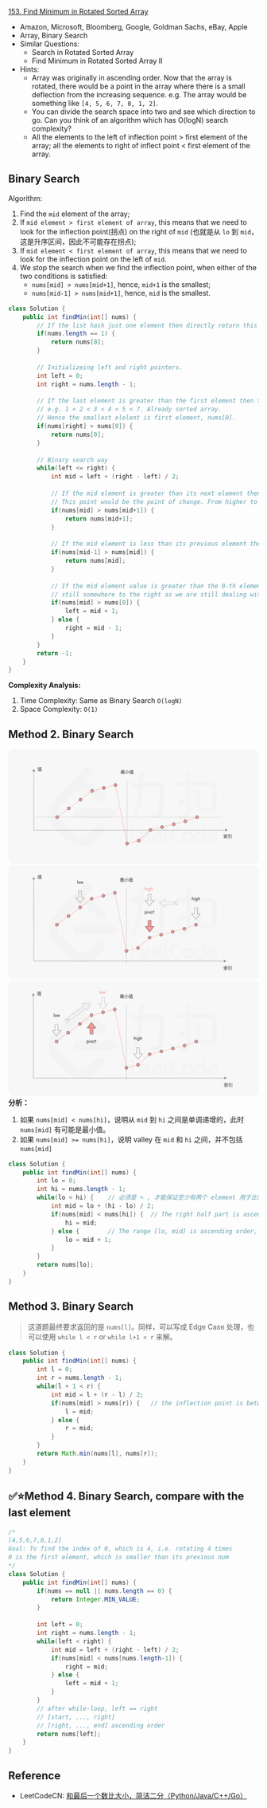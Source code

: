 [153. Find Minimum in Rotated Sorted Array](https://leetcode.com/problems/find-minimum-in-rotated-sorted-array/)

* Amazon, Microsoft, Bloomberg, Google, Goldman Sachs, eBay, Apple
* Array, Binary Search
* Similar Questions:
    * Search in Rotated Sorted Array
    * Find Minimum in Rotated Sorted Array II
* Hints:
    * Array was originally in ascending order. Now that the array is rotated, there would be a point in the array where there is a small deflection from the increasing sequence. e.g. The array would be something like `[4, 5, 6, 7, 0, 1, 2]`.
    * You can divide the search space into two and see which direction to go. Can you think of an algorithm which has O(logN) search complexity?
    * All the elements to the left of inflection point > first element of the array; all the elements to right of inflect point < first element of the array.
    

## Binary Search
Algorithm:
1. Find the `mid` element of the array;
2. If `mid element > first element of array`, this means that we need to look for the inflection point(拐点) on the right of `mid` (也就是从 `lo` 到 `mid`，这是升序区间，因此不可能存在拐点); 
3. If `mid element < first element of array`, this means that we need to look for the inflection point on the left of `mid`.
4. We stop the search when we find the inflection point, when either of the two conditions is satisfied:
    * `nums[mid] > nums[mid+1]`, hence, `mid+1` is the smallest;
    * `nums[mid-1] > nums[mid+1]`, hence, `mid` is the smallest.
    

```java 
class Solution {
    public int findMin(int[] nums) {
        // If the list hash just one element then directly return this element.
        if(nums.length == 1) {
            return nums[0];
        }
        
        // Initializeing left and right pointers.
        int left = 0;
        int right = nums.length - 1;
        
        // If the last element is greater than the first element then there is no rotation.
        // e.g. 1 < 2 < 3 < 4 < 5 < 7. Already sorted array. 
        // Hence the smallest elelent is first element, nums[0].
        if(nums[right] > nums[0]) {
            return nums[0];
        }
        
        // Binary search way
        while(left <= right) {
            int mid = left + (right - left) / 2;
            
            // If the mid element is greater than its next element then mid+1 element is the smallest
            // This point would be the point of change. From higher to lower value
            if(nums[mid] > nums[mid+1]) {
                return nums[mid+1];
            }
            
            // If the mid element is less than its previous element then mid element is the smallest
            if(nums[mid-1] > nums[mid]) {
                return nums[mid];
            }
            
            // If the mid element value is greater than the 0-th element this means the least value is
            // still somewhere to the right as we are still dealing with elements greater than nums[0]
            if(nums[mid] > nums[0]) {
                left = mid + 1;
            } else {
                right = mid - 1;
            }
        }
        return -1;
    }
}
```
**Complexity Analysis:**
1. Time Complexity: Same as Binary Search `O(logN)`
2. Space Complexity: `O(1)`


## Method 2. Binary Search
![](images/0153_1.png)
![](images/0153_2.png)
![](images/0153_3.png)
**分析：**
1. 如果 `nums[mid] < nums[hi]`，说明从 `mid` 到 `hi` 之间是单调递增的，此时 `nums[mid]` 有可能是最小值。
2. 如果 `nums[mid] >= nums[hi]`，说明 valley 在 `mid` 和 `hi` 之间，并不包括 `nums[mid]`
```java 
class Solution {
    public int findMin(int[] nums) {
        int lo = 0;
        int hi = nums.length - 1;
        while(lo < hi) {    // 必须是 < , 才能保证至少有两个 element 用于比较
            int mid = lo + (hi - lo) / 2;
            if(nums[mid] < nums[hi]) {  // The right half part is ascending order
                hi = mid;
            } else {        // The range [lo, mid] is ascending order, therefore mid+1 cannot be the smallest element
                lo = mid + 1;
            }
        }
        return nums[lo];
    }
}
```


## Method 3. Binary Search
> 这道题最终要求返回的是 `nums[l]`。同样，可以写成 Edge Case 处理，也可以使用 `while l < r` or `while l+1 < r` 来解。
```java 
class Solution {
    public int findMin(int[] nums) {
        int l = 0;
        int r = nums.length - 1;
        while(l + 1 < r) {
            int mid = l + (r - l) / 2;
            if(nums[mid] > nums[r]) {   // the inflection point is between `mid` and `r`
                l = mid;
            } else {
                r = mid;
            }
        }
        return Math.min(nums[l], nums[r]);
    }
}
```


## ✅⭐Method 4. Binary Search, compare with the last element
```java
/*
[4,5,6,7,0,1,2]
Goal: To find the index of 0, which is 4, i.e. rotating 4 times
0 is the first element, which is smaller than its previous num
*/
class Solution {
    public int findMin(int[] nums) {
        if(nums == null || nums.length == 0) {
            return Integer.MIN_VALUE;
        }

        int left = 0;
        int right = nums.length - 1;
        while(left < right) {
            int mid = left + (right - left) / 2;
            if(nums[mid] < nums[nums.length-1]) {
                right = mid;
            } else {
                left = mid + 1;
            }
        }
        // after while-loop, left == right
        // [start, ..., right]
        // [right, ..., end] ascending order
        return nums[left];
    }
}
```


## Reference
* LeetCodeCN: [和最后一个数比大小，简洁二分（Python/Java/C++/Go）](https://leetcode.cn/problems/find-minimum-in-rotated-sorted-array/solutions/1987499/by-endlesscheng-owgd/)